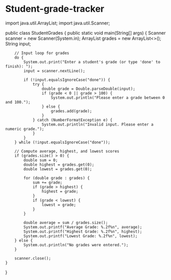 # Student-grade-tracker
import java.util.ArrayList;
import java.util.Scanner;

public class StudentGrades {
    public static void main(String[] args) {
        Scanner scanner = new Scanner(System.in);
        ArrayList<Double> grades = new ArrayList<>();
        String input;

        // Input loop for grades
        do {
            System.out.print("Enter a student's grade (or type 'done' to finish): ");
            input = scanner.nextLine();

            if (!input.equalsIgnoreCase("done")) {
                try {
                    double grade = Double.parseDouble(input);
                    if (grade < 0 || grade > 100) {
                        System.out.println("Please enter a grade between 0 and 100.");
                    } else {
                        grades.add(grade);
                    }
                } catch (NumberFormatException e) {
                    System.out.println("Invalid input. Please enter a numeric grade.");
                }
            }
        } while (!input.equalsIgnoreCase("done"));

        // Compute average, highest, and lowest scores
        if (grades.size() > 0) {
            double sum = 0;
            double highest = grades.get(0);
            double lowest = grades.get(0);

            for (double grade : grades) {
                sum += grade;
                if (grade > highest) {
                    highest = grade;
                }
                if (grade < lowest) {
                    lowest = grade;
                }
            }

            double average = sum / grades.size();
            System.out.printf("Average Grade: %.2f%n", average);
            System.out.printf("Highest Grade: %.2f%n", highest);
            System.out.printf("Lowest Grade: %.2f%n", lowest);
        } else {
            System.out.println("No grades were entered.");
        }

        scanner.close();
    }
}
